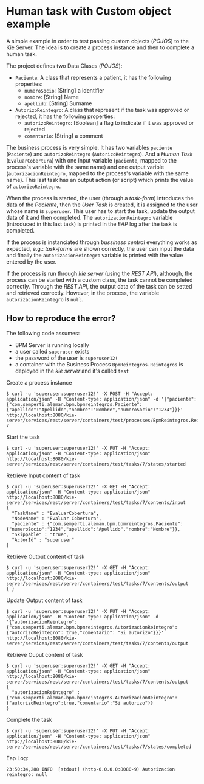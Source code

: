# Human task with Custom object example

A simple example in order to test passing custom objects (_POJOS_) to the Kie Server. The idea is to create a process instance and then to complete a human task.

The project defines two Data Clases (_POJOS_):

* `Paciente`: A class that represents a patient, it has the following properties:
  * `numeroSocio`: [String] a identifier
  * `nombre`: [String] Name
  * `apellido`: [String] Surname
* `AutorizoReintegro`: A class that represent if the task was approved or rejected, it has the following properties:
  * `autorizoReintegro`: [Boolean] a flag to indicate if it was approved or rejected
  * `comentario`: [String] a comment
  
The business process is very simple. It has two variables `paciente` (`Paciente`) and `autorizoReintegro` (`AutorizoReintegro`). And a _Human Task_ (`EvaluarCobertura`) with one input variable (`paciente`, mapped to the process's variable with the same name) and one output varible (`autorizacionReintegro`, mapped to the process's variable with the same name). This last task has an output action (or script) which prints the value of `autorizoReintegro`.

When the process is started, the user (through a _task-form_) introduces the data of the _Paciente_, then the _User Task_ is created, it is assigned to the user whose name is `superuser`. This user has to start the task, update the output data of it and then completed. The `autorizacionReintegro` variable (introduced in this last task) is printed in the _EAP_ log after the task is completed.

If the process is instanciated through _bussiness central_ everything works as expected, e.g.: _task-forms_ are shown correctly, the user can input the data and finally the `autorizacionReintegro` variable is printed with the value entered by the user.

If the process is run through _kie server_ (using the _REST API_), although, the process can be started with a custom class, the task cannot be completed correctly. Through the _REST API_, the output data of the task can be setted and retrieved correctly. However, in the process, the variable `autorizacionReintegro` is `null`.


## How to reproduce the error?

The following code assumes:
* BPM Server is running locally
* a user called `superuser` exists
* the password of the user is `superuser12!`
* a container with the Business Process `BpmReintegros.Reintegros` is deployed in the _kie server_ and it's called `test`

Create a process instance
```shell
$ curl -u 'superuser:superuser12!' -X POST -H "Accept: application/json" -H "Content-type: application/json" -d '{"paciente":{"com.semperti.aleman.bpm.bpmreintegros.Paciente":{"apellido":"Apellido","nombre":"Nombre","numeroSocio":"1234"}}}' http://localhost:8080/kie-server/services/rest/server/containers/test/processes/BpmReintegros.Reintegros/instances
7
```

Start the task
```shell
$ curl -u 'superuser:superuser12!' -X PUT -H "Accept: application/json" -H "Content-type: application/json" http://localhost:8080/kie-server/services/rest/server/containers/test/tasks/7/states/started
```

Retrieve Input content of task
```shell
$ curl -u 'superuser:superuser12!' -X GET -H "Accept: application/json" -H "Content-type: application/json" http://localhost:8080/kie-server/services/rest/server/containers/test/tasks/7/contents/input
{
  "TaskName" : "EvaluarCobertura",
  "NodeName" : "Evaluar Cobertura",
  "paciente" : {"com.semperti.aleman.bpm.bpmreintegros.Paciente":{"numeroSocio":"1234","apellido":"Apellido","nombre":"Nombre"}},
  "Skippable" : "true",
  "ActorId" : "superuser"
}
```

Retrieve Output content of task
```shell
$ curl -u 'superuser:superuser12!' -X GET -H "Accept: application/json" -H "Content-type: application/json" http://localhost:8080/kie-server/services/rest/server/containers/test/tasks/7/contents/output
{ }
```

Update Output content of task
```shell
$ curl -u 'superuser:superuser12!' -X PUT -H "Accept: application/json" -H "Content-type: application/json" -d '{"autorizacionReintegro":{"com.semperti.aleman.bpm.bpmreintegros.AutorizacionReintegro":{"autorizoReintegro": true,"comentario": "Si autorizo"}}}' http://localhost:8080/kie-server/services/rest/server/containers/test/tasks/7/contents/output
```

Retrieve Ouput content of task
```shell
$ curl -u 'superuser:superuser12!' -X GET -H "Accept: application/json" -H "Content-type: application/json" http://localhost:8080/kie-server/services/rest/server/containers/test/tasks/7/contents/output
{
  "autorizacionReintegro" : {"com.semperti.aleman.bpm.bpmreintegros.AutorizacionReintegro":{"autorizoReintegro":true,"comentario":"Si autorizo"}}
}
```

Complete the task
```shell
$ curl -u 'superuser:superuser12!' -X PUT -H "Accept: application/json" -H "Content-type: application/json" http://localhost:8080/kie-server/services/rest/server/containers/test/tasks/7/states/completed
```

Eap Log:
```
23:50:34,288 INFO  [stdout] (http-0.0.0.0:8080-9) Autorizacion reintegro: null
```
